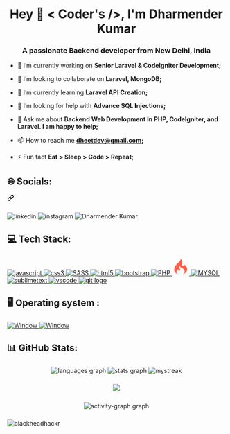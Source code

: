 <h1 align="center">Hey 👋 < Coder's />, I'm Dharmender Kumar </h1>
<h3 align="center">A passionate Backend developer from New Delhi, India</h3>



- 🔭 I’m currently working on **Senior Laravel & CodeIgniter Development;**

- 👯 I’m looking to collaborate on  **Laravel, MongoDB;**

- 🌱 I’m currently learning  **Laravel API Creation;**

- 🤝 I’m looking for help with   **Advance SQL Injections;**

- 💬 Ask me about   **Backend Web Development In PHP, CodeIgniter, and Laravel. I am happy to help;**

- 📫 How to reach me  **dheetdev@gmail.com;**

- ⚡ Fun fact   **Eat > Sleep > Code > Repeat;**

###
###
<div class="markdown-heading" dir="auto"><h2 align="left" class="heading-element" dir="auto">🌐 Socials:</h2><a id="user-content--socials" class="anchor" aria-label="Permalink: 🌐 Socials:" href="#-socials"><svg class="octicon octicon-link" viewBox="0 0 16 16" version="1.1" width="16" height="16" aria-hidden="true"><path d="m7.775 3.275 1.25-1.25a3.5 3.5 0 1 1 4.95 4.95l-2.5 2.5a3.5 3.5 0 0 1-4.95 0 .751.751 0 0 1 .018-1.042.751.751 0 0 1 1.042-.018 1.998 1.998 0 0 0 2.83 0l2.5-2.5a2.002 2.002 0 0 0-2.83-2.83l-1.25 1.25a.751.751 0 0 1-1.042-.018.751.751 0 0 1-.018-1.042Zm-4.69 9.64a1.998 1.998 0 0 0 2.83 0l1.25-1.25a.751.751 0 0 1 1.042.018.751.751 0 0 1 .018 1.042l-1.25 1.25a3.5 3.5 0 1 1-4.95-4.95l2.5-2.5a3.5 3.5 0 0 1 4.95 0 .751.751 0 0 1-.018 1.042.751.751 0 0 1-1.042.018 1.998 1.998 0 0 0-2.83 0l-2.5 2.5a1.998 1.998 0 0 0 0 2.83Z"></path></svg></a></div>

###
<div align="left">
<!--   <a href="https://codepen.io/developerroshan" target="_blank">
    <img src="https://raw.githubusercontent.com/maurodesouza/profile-readme-generator/master/src/assets/icons/social/codepen/default.svg" width="52" height="40" alt="codepen"  />
  </a> -->
  <a href="https://www.linkedin.com/in/developerdharmender" target="_blank" style="text-decoration:none;">
    <img src="https://raw.githubusercontent.com/maurodesouza/profile-readme-generator/master/src/assets/icons/social/linkedin/default.svg" width="52" height="40" alt="linkedin"  />
  </a>
  <a href="https://www.instagram.com/goutamji11/" target="_blank" style="text-decoration:none;">
    <img src="https://raw.githubusercontent.com/maurodesouza/profile-readme-generator/master/src/assets/icons/social/instagram/default.svg" width="52" height="40" alt="instagram"  />
  </a>
<a href="https://leetcode.com/u/wddevelopers/" target="_blank" style="text-decoration:none;">
  <img src="https://raw.githubusercontent.com/rahuldkjain/github-profile-readme-generator/master/src/images/icons/Social/leet-code.svg" alt="Dharmender Kumar" width="52" height="40" />
</a>

</div>

###

<h2 align="left">💻 Tech Stack: </h2>

###

<div align="left">
   <a href="https://developer.mozilla.org/en-US/docs/Web/JavaScript" target="_blank" rel="noreferrer">
    <img src="https://cdn.jsdelivr.net/gh/devicons/devicon/icons/javascript/javascript-original.svg" height="40" width="52" alt="javascript"  />
  </a>
 
  <a href="https://www.w3schools.com/css/" target="_blank" rel="noreferrer">
    <img src="https://cdn.jsdelivr.net/gh/devicons/devicon/icons/css3/css3-original.svg" height="40" width="52" alt="css3"  />
  </a>
  <a href="https://sass-lang.com/" target="_blank" rel="noreferrer">
    <img src="https://user-images.githubusercontent.com/25181517/192158956-48192682-23d5-4bfc-9dfb-6511ade346bc.png" height="40" width="40" alt="SASS"  />
  </a>
  <a href="https://www.w3.org/html/" target="_blank" rel="noreferrer">
    <img src="https://cdn.jsdelivr.net/gh/devicons/devicon/icons/html5/html5-original.svg" height="40" width="52" alt="html5"  />
  </a>
<!--   <a href="https://angular.io" target="_blank" rel="noreferrer">
    <img src="https://cdn.jsdelivr.net/gh/devicons/devicon/icons/angularjs/angularjs-original.svg" height="40" width="52" alt="angularjs"  />
  </a> -->
  <a href="https://getbootstrap.com" target="_blank" rel="noreferrer">
    <img src="https://cdn.jsdelivr.net/gh/devicons/devicon/icons/bootstrap/bootstrap-original.svg" height="40" width="52" alt="bootstrap"  />
  </a>
  <a href="https://www.php.net/" target="_blank" rel="noreferrer">
    <img src="https://github.com/marwin1991/profile-technology-icons/assets/76662862/dbbc299a-8356-45e4-9d2e-a6c21b4569cf" height="40" width="45" alt="PHP"  />
  </a>
  <a href="https://www.codeigniter.com/" target="_blank" rel="noreferrer">
    <img src="https://raw.githubusercontent.com/github/explore/8ee96fad80808783c9ce27ca065200aa3c42c9db/topics/codeigniter/codeigniter.png" width="40" height="40" alt="codeigniter logo">
  </a>
  <a href="https://www.mysql.com/" target="_blank" rel="noreferrer">
    <img src="https://user-images.githubusercontent.com/25181517/183896128-ec99105a-ec1a-4d85-b08b-1aa1620b2046.png" height="40" width="45" alt="MYSQL"  />
  </a>
  <a href="https://www.sublimetext.com/" target="_blank" rel="noreferrer">
    <img src="https://user-images.githubusercontent.com/25181517/190887576-6653f877-8439-4521-82f3-403086ead892.png" height="40" width="52" alt="sublimetext"  />
  </a>
  <a href="https://code.visualstudio.com/" target="_blank" rel="noreferrer">
    <img src="https://cdn.jsdelivr.net/gh/devicons/devicon/icons/vscode/vscode-original.svg" height="40" width="52" alt="vscode"  />
  </a>
  <a href="https://git-scm.com/" target="_blank" rel="noreferrer">
    <img src="https://cdn.jsdelivr.net/gh/devicons/devicon/icons/git/git-original.svg" height="40" width="52" alt="git logo"  />
  </a>
</div>

###

###
<h2 align="left"> 🖥️ Operating system : </h2>

###

 <a href="https://www.microsoft.com/en-in/windows" target="_blank" rel="noreferrer">
    <img src="https://user-images.githubusercontent.com/25181517/186884150-05e9ff6d-340e-4802-9533-2c3f02363ee3.png" height="40" width="40" alt="Window"  />
  </a>

  <a href="https://www.apple.com/in/mac/" target="_blank" rel="noreferrer">
    <img src="https://user-images.githubusercontent.com/25181517/186884152-ae609cca-8cf1-4175-8d60-1ce1fa078ca2.png" height="40" width="40" alt="Window"  />
  </a>

###

<h2 align="left">📊 GitHub Stats: </h2>

###
<div align="center">
    <img src="https://github-readme-stats.vercel.app/api/top-langs?locale=en&hide_title=false&layout=compact&card_width=320&langs_count=5&theme=dracula&hide_border=false&username=blackheadhackr" height="150" alt="languages graph"  />
    <img src="https://github-readme-stats.vercel.app/api?hide_title=false&hide_rank=false&show_icons=true&include_all_commits=true&count_private=true&disable_animations=false&theme=dracula&locale=en&hide_border=false&username=blackheadhackr" height="150" alt="stats graph"  />
<img src="https://github-readme-streak-stats.herokuapp.com/?user=blackheadhackr&theme=dracula" alt="mystreak"/>
</div>

###
<div align="center">
<img src="https://github-profile-trophy.vercel.app/?username=blackheadhackr&theme=onedark" />
</div>

###
###
<div align="center">
<img src="https://github-readme-activity-graph.vercel.app/graph?username=blackheadhackr&radius=16&theme=react&area=true&order=5" height="300" alt="activity-graph graph" />
</div>

###
<p align="left"> <img src="https://komarev.com/ghpvc/?username=blackheadhackr&label=Profile%20views&color=0e75b6&style=flat" alt="blackheadhackr" /> </p>
